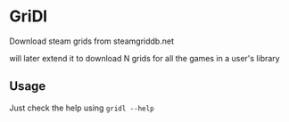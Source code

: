 # GriDl

Download steam grids from steamgriddb.net

will later extend it to download N grids for all the games in a user's library

## Usage

Just check the help using `gridl --help`
